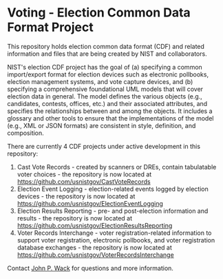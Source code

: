 # Voting - Election Common Data Format Project

This repository holds election common data format (CDF) and related information and files that are being created by NIST and collaborators.  

NIST's election CDF project has the goal of (a) specifying a common import/export format for election devices such as electronic pollbooks, election management systems, and vote capture devices, and (b) specifying a comprehensive foundational UML models that will cover election data in general.  The model defines the various objects (e.g., candidates, contests, offices, etc.) and their associated attributes, and specifies the relationships between and among the objects.  It includes a glossary and other tools to ensure that the implementations of the model (e.g., XML or JSON formats) are consistent in style, definition, and composition.

There are currently 4 CDF projects under active development in this repository:

1. Cast Vote Records - created by scanners or DREs, contain tabulatable voter choices - the repository is now located at https://github.com/usnistgov/CastVoteRecords
2. Election Event Logging - election-related events logged by election devices - the repository is now located at https://github.com/usnistgov/ElectionEventLogging
3. Election Results Reporting - pre- and post-election information and results - the repository is now located at https://github.com/usnistgov/ElectionResultsReporting
4. Voter Records Interchange - voter registration-related information to support voter registration, electronic pollbooks, and voter registration database exchanges - the repository is now located at https://github.com/usnistgov/VoterRecordsInterchange

Contact [John P. Wack](mailto:john.wack@nist.gov) for questions and more information.
